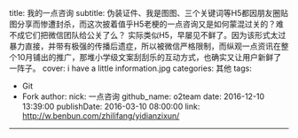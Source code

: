 title: 我的一点咨询
subtitle: 伪装证件、我是图图、三个关键词等H5都因朋友圈贴图分享而惨遭封杀，而这次披着值乎H5老梗的一点咨询又是如何蒙混过关的？难不成它们把微信团队给公关了么？ 实际类似H5，早屡见不鲜了。因为该形式太过暴力直接，并带有极强的传播后遗症，所以被微信严格限制，而纵观一点资讯在整个10月铺出的推广，那堆小学级文案刮刮乐的互动方式，也确实又让用户新鲜了一阵子。
cover: i have a little information.jpg
categories: 其他
tags:
  - Git
  - Fork
author:
  nick: 一点咨询
  github_name: o2team
date: 2016-12-10 13:39:00
publishDate: 2016-03-10 08:00:00
link: http://w.benbun.com/zhilifang/yidianzixun/
---

<!-- more -->
